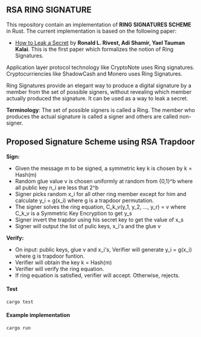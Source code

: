 ## RSA RING SIGNATURE

This repository contain an implementation of **RING SIGNATURES SCHEME** in Rust. The current implementation is based on the following paper:
* [How to Leak a Secret](https://www.iacr.org/archive/asiacrypt2001/22480554.pdf) by **Ronald L. Rivest, Adi Shamir, Yael Tauman Kalai**. This is the first paper which formalizes the notion of Ring Signatures.

Application layer protocol technology like CryptoNote uses Ring signatures.
Cryptocurriencies like ShadowCash and Monero uses Ring Signatures.

Ring Signatures provide an elegant way to produce a digital signature by a member from the set of possible signers, without revealing which member actually produced the signature. 
It can be used as a way to leak a secret.


**Terminology**:
The set of possible signers is called a Ring. The member who produces the actual signature is called a signer and others are called non-signer.

## Proposed Signature Scheme using RSA Trapdoor

**Sign:** 
* Given the message m to be signed, a symmetric key k is chosen by  k = Hash(m)
* Random glue value v is chosen uniformly at random from {0,1}^b where all public key n_i are less that 2^b
* Signer picks random x_i for all other ring member except for him and calculate y_i = g(x_i) where g is a trapdoor permutation.
* The signer solves the ring equation, C_k_v(y_1, y_2, ..., y_r) = v where C_k_v is a Symmetric Key Encryption to get y_s
* Signer invert the trapdor using his secret key to get the value of x_s
* Signer will output the list of pulic keys, x_i's and the glue v

**Verify:**
* On input: public keys, glue v and x_i's,
Verifier will generate y_i = g(x_i) where g is trapdoor funtion.
* Verifier will obtain the key k = Hash(m)
* Verifier will verify the ring equation.
* If ring equation is satisfied, verifier will accept. Otherwise, rejects.

#### Test
```
cargo test
```
#### Example implementation

```
cargo run 
```

